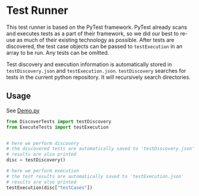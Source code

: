 # Test Runner

This test runner is based on the PyTest framework. PyTest already scans and executes tests as
a part of their framework, so we did our best to re-use as much of their existing technology as
possible. After tests are discovered, the test case objects can be passed to `testExecution` in
an array to be run. Any tests can be omitted.

Test discovery and execution information is automatically stored in `testDiscovery.json` and
`testExecution.json`. `testDiscovery` searches for tests in the current python repository.
It will recursively search directories.

## Usage

See [Demo.py](./Demo.py)


```py
from DiscoverTests import testDiscovery
from ExecuteTests import testExecution


# here we perform discovery
# the discovered tests are automatically saved to 'testDiscovery.json'
# results are also printed
disc = testDiscovery()

# here we perform execution
# the test results are automatically saved to 'testExecution.json'
# results are also printed
testExecution(disc["testCases"])
```